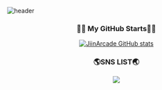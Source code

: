 ![header](https://capsule-render.vercel.app/api?type=waving&color=timeGradient&text=Welcome%20to%20Jiin's%20GitHub%20🤞&animation=twinkling&fontSize=35&fontAlignY=40&fontAlign=70&height=250)

<h3 align="center">👩‍💻 My GitHub Starts👩‍💻</h3>
<div align="center">
  
[![JiinArcade GitHub stats](https://github-readme-stats.vercel.app/api?username=JiinArcade&show_icons=true&theme=radical)](https://github.com/JiinArcade/github-readme-stats)
</div>

<h3 align="center">🌎SNS LIST🌏</h3>
<div align="center">
  <a href="https://www.instagram.com/effloresce_jn/" target="_blank"><img src="http://www.w3.org/2000/svg/Instargram.svg/Instagram-Hexcode?style=social&logo=로고&logoColor=Hexcode"/></a>
</div>







